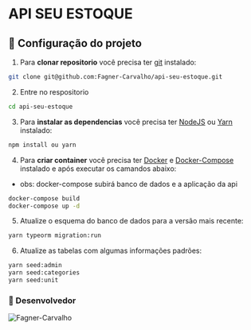 # API SEU ESTOQUE

## <a name="cofiguracao-projeto"></a> 🔨 Configuração do projeto

1. Para **clonar repositorio** você precisa ter [git](https://git-scm.com/downloads) instalado:

```bash
git clone git@github.com:Fagner-Carvalho/api-seu-estoque.git

```

2. Entre no respositorio

```bash
cd api-seu-estoque
```

3. Para **instalar as dependencias** você precisa ter [NodeJS](https://nodejs.org/en/) ou [Yarn](https://classic.yarnpkg.com/lang/en/docs/install/#debian-stable) instalado:

```bash
npm install ou yarn
```

4. Para **criar container** você precisa ter [Docker](https://docs.docker.com/get-docker/) e [Docker-Compose](https://docs.docker.com/compose/install/) instalado e após executar os camandos abaixo:
   
- obs: docker-compose subirá banco de dados e a aplicação da api

```bash
docker-compose build
docker-compose up -d
```

5. Atualize o esquema do banco de dados para a versão mais recente:

```bash
yarn typeorm migration:run
```

6. Atualize as tabelas com algumas informações padrões:

```bash
yarn seed:admin 
yarn seed:categories
yarn seed:unit
```


### <a name="dev"></a> 💪 Desenvolvedor

![Fagner-Carvalho](https://avatars.githubusercontent.com/u/5354645?s=100)